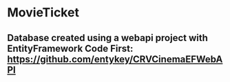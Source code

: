 # MovieTicket

## Database created using a webapi project with EntityFramework Code First: https://github.com/entykey/CRVCinemaEFWebAPI
